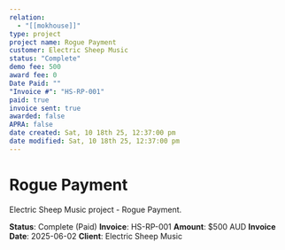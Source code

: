 ```yaml
---
relation:
  - "[[mokhouse]]"
type: project
project name: Rogue Payment
customer: Electric Sheep Music
status: "Complete"
demo fee: 500
award fee: 0
Date Paid: ""
"Invoice #": "HS-RP-001"
paid: true
invoice sent: true
awarded: false
APRA: false
date created: Sat, 10 18th 25, 12:37:00 pm
date modified: Sat, 10 18th 25, 12:37:00 pm
---
```


# Rogue Payment

Electric Sheep Music project - Rogue Payment.

**Status**: Complete (Paid)
**Invoice**: HS-RP-001
**Amount**: $500 AUD
**Invoice Date**: 2025-06-02
**Client**: Electric Sheep Music
